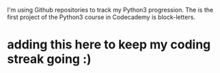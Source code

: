 I'm using Github repositories to track my Python3 progression. 
The is the first project of the Python3 course in Codecademy is block-letters.
# adding this here to keep my coding streak going :)
